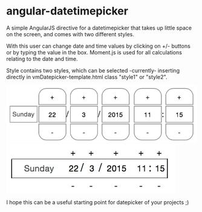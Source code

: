 # angular-datetimepicker

A simple AngularJS directive for a datetimepicker that takes up little space on the screen, and comes with two different styles.

With this user can change date and time values by clicking on +/- buttons or by typing the value in the box.
Moment.js is used for all calculations relating to the date and time.

Style contains two styles, which can be selected -currently- inserting directly in vmDatepicker-template.html class "style1" or "style2".

![style1](/screenshots/style1.png?raw=true)
![style2](/screenshots/style2.png?raw=true)

I hope this can be a useful starting point for datepicker of your projects ;)